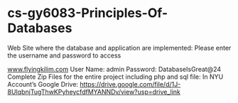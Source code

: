 # cs-gy6083-Principles-Of-Databases
Web Site where the database and application are implemented: Please enter the username and password to access 

www.flyingkilim.com
	User Name:	admin 
	Password:  	DatabaseIsGreat@24
Complete Zip Files for the entire project including php and sql file: 
In NYU Account’s Google Drive: 
https://drive.google.com/file/d/1J-8UIqbnjTugThwKPyheycfdfMYANNDv/view?usp=drive_link

